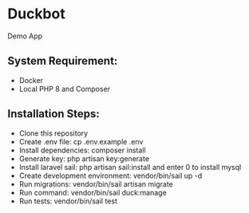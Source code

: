 # Duckbot

Demo App

## System Requirement:

* Docker
* Local PHP 8 and Composer

## Installation Steps:

* Clone this repository
* Create .env file: cp .env.example .env
* Install dependencies: composer install
* Generate key: php artisan key:generate
* Install laravel sail: php artisan sail:install and enter 0 to install mysql
* Create development environment: vendor/bin/sail up -d
* Run migrations: vendor/bin/sail artisan migrate
* Run command: vendor/bin/sail duck:manage
* Run tests: vendor/bin/sail test 
